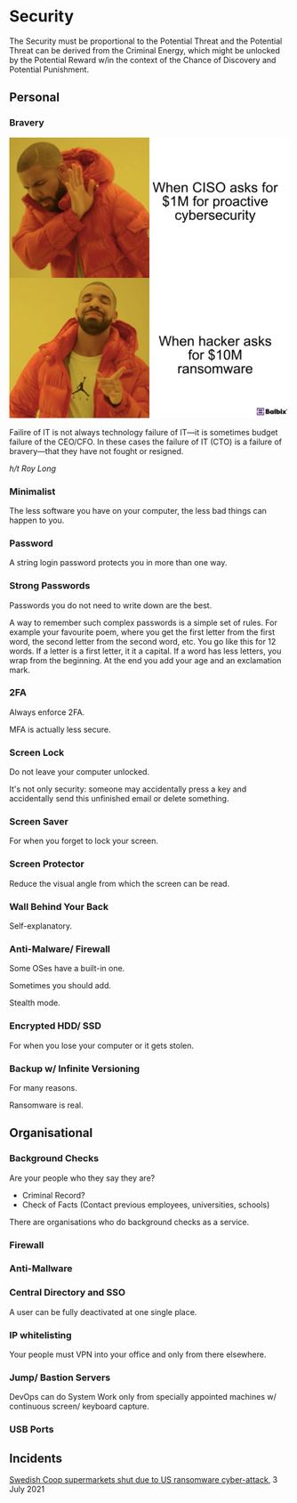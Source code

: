 # Security

The Security must be proportional to the Potential Threat and the Potential Threat can be derived from the Criminal Energy, which might be unlocked by the Potential Reward w/in the context of the Chance of Discovery and Potential Punishment.

## Personal

### Bravery 

![](Images/874CA277-835C-45EF-9A17-6047C497407F.jpeg)

Failire of IT is not always technology failure of IT—it is sometimes budget failure of the CEO/CFO. In these cases the failure of IT (CTO) is a failure of bravery—that they have not fought or resigned.

_h/t Roy Long_

### Minimalist

The less software you have on your computer, the less bad things can happen to you.

### Password

A string login password protects you in more than one way.

### Strong Passwords

Passwords you do not need to write down are the best.

A way to remember such complex passwords is a simple set of rules. For example your favourite poem, where you get the first letter from the first word, the second letter from the second word, etc. You go like this for 12 words. If a letter is a first letter, it it a capital. If a word has less letters, you wrap from the beginning. At the end you add your age and an exclamation mark.

### 2FA

Always enforce 2FA.

MFA is actually less secure.

### Screen Lock

Do not leave your computer unlocked.

It's not only security: someone may accidentally press a key and accidentally send this unfinished email or delete something.

### Screen Saver

For when you forget to lock your screen.

### Screen Protector

Reduce the visual angle from which the screen can be read.

### Wall Behind Your Back

Self-explanatory.

### Anti-Malware/ Firewall

Some OSes have a built-in one.

Sometimes you should add.

Stealth mode.

### Encrypted HDD/ SSD

For when you lose your computer or it gets stolen.

### Backup w/ Infinite Versioning

For many reasons.

Ransomware is real.

## Organisational

### Background Checks

Are your people who they say they are?

* Criminal Record?
* Check of Facts (Contact previous employees, universities, schools)

There are organisations who do background checks as a service.

### Firewall

### Anti-Mallware

### Central Directory and SSO

A user can be fully deactivated at one single place.

### IP whitelisting

Your people must VPN into your office and only from there elsewhere.

### Jump/ Bastion Servers

DevOps can do System Work only from specially appointed machines w/ continuous screen/ keyboard capture.

### USB Ports

## Incidents

[Swedish Coop supermarkets shut due to US ransomware cyber-attack](https://www.bbc.com/news/technology-57707530), 3 July 2021

